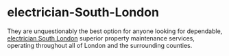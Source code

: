 # electrician-South-London
They are unquestionably the best option for anyone looking for dependable, [electrician South London](https://lgcgroup.london/emergency-electricians-london/) superior property maintenance services, operating throughout all of London and the surrounding counties.

